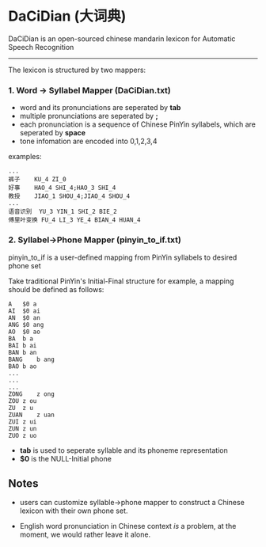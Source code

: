 # DaCiDian (大词典) 

DaCiDian is an open-sourced chinese mandarin lexicon for Automatic Speech Recognition

---

The lexicon is structured by two mappers:

### 1. Word -> Syllabel Mapper (DaCiDian.txt)

* word and its pronunciations are seperated by __tab__
* multiple pronunciations are seperated by __;__
* each pronunciation is a sequence of Chinese PinYin syllabels, which are seperated by __space__
* tone infomation are encoded into 0,1,2,3,4

examples:

```
...
裤子    KU_4 ZI_0
好事    HAO_4 SHI_4;HAO_3 SHI_4
教授    JIAO_1 SHOU_4;JIAO_4 SHOU_4
...
语音识别  YU_3 YIN_1 SHI_2 BIE_2
傅里叶变换 FU_4 LI_3 YE_4 BIAN_4 HUAN_4
```
    
### 2. Syllabel->Phone Mapper (pinyin_to_if.txt)
pinyin_to_if is a user-defined mapping from PinYin syllabels to desired phone set

Take traditional PinYin's Initial-Final structure for example, a mapping should be defined as follows:
```
A	$0 a
AI	$0 ai
AN	$0 an
ANG	$0 ang
AO	$0 ao
BA	b a
BAI	b ai
BAN	b an
BANG	b ang
BAO	b ao
...
...
...
ZONG	z ong
ZOU	z ou
ZU	z u
ZUAN	z uan
ZUI	z ui
ZUN	z un
ZUO	z uo
```

* __tab__ is used to seperate syllable and its phoneme representation
* __$0__ is the NULL-Initial phone

## Notes
* users can customize syllable->phone mapper to construct a Chinese lexicon with their own phone set.

* English word pronunciation in Chinese context *is* a problem, at the moment, we would rather leave it alone. 
